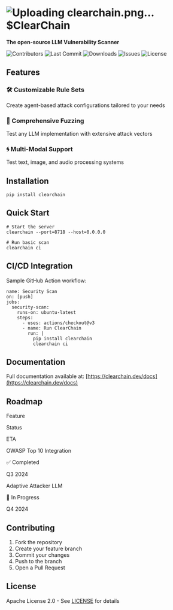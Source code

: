 ![Uploading clearchain.png…]()
$ClearChain
==========

**The open-source LLM Vulnerability Scanner**

![Contributors](https://img.shields.io/github/contributors/yourusername/clearchain) ![Last Commit](https://img.shields.io/github/last-commit/yourusername/clearchain) ![Downloads](https://img.shields.io/pypi/dm/clearchain) ![Issues](https://img.shields.io/github/issues/yourusername/clearchain) ![License](https://img.shields.io/github/license/yourusername/clearchain)

Features
--------

### 🛠️ Customizable Rule Sets

Create agent-based attack configurations tailored to your needs

### 🧪 Comprehensive Fuzzing

Test any LLM implementation with extensive attack vectors

### 🌀 Multi-Modal Support

Test text, image, and audio processing systems

Installation
------------

    pip install clearchain

Quick Start
-----------

    # Start the server
    clearchain --port=8718 --host=0.0.0.0
    
    # Run basic scan
    clearchain ci

CI/CD Integration
-----------------

Sample GitHub Action workflow:

    name: Security Scan
    on: [push]
    jobs:
      security-scan:
        runs-on: ubuntu-latest
        steps:
          - uses: actions/checkout@v3
          - name: Run ClearChain
            run: |
              pip install clearchain
              clearchain ci

Documentation
-------------

Full documentation available at: [https://clearchain.dev/docs](https://clearchain.dev/docs)

Roadmap
-------

Feature

Status

ETA

OWASP Top 10 Integration

✅ Completed

Q3 2024

Adaptive Attacker LLM

🔄 In Progress

Q4 2024

Contributing
------------

1.  Fork the repository
2.  Create your feature branch
3.  Commit your changes
4.  Push to the branch
5.  Open a Pull Request

License
-------

Apache License 2.0 - See [LICENSE](LICENSE) for details
